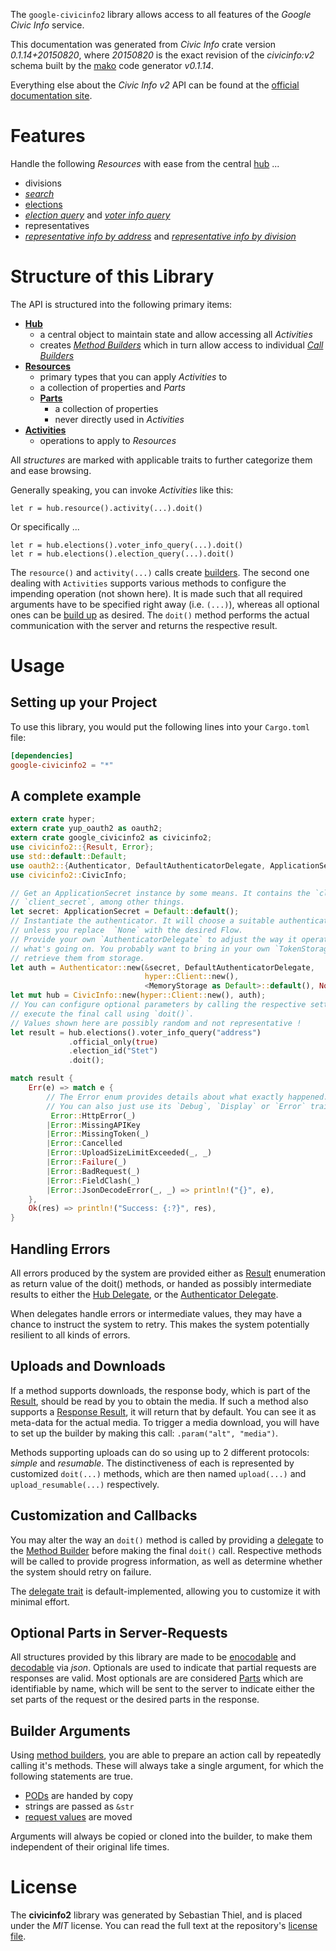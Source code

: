 <!---
DO NOT EDIT !
This file was generated automatically from 'src/mako/api/README.md.mako'
DO NOT EDIT !
-->
The `google-civicinfo2` library allows access to all features of the *Google Civic Info* service.

This documentation was generated from *Civic Info* crate version *0.1.14+20150820*, where *20150820* is the exact revision of the *civicinfo:v2* schema built by the [mako](http://www.makotemplates.org/) code generator *v0.1.14*.

Everything else about the *Civic Info* *v2* API can be found at the
[official documentation site](https://developers.google.com/civic-information).
# Features

Handle the following *Resources* with ease from the central [hub](http://byron.github.io/google-apis-rs/google_civicinfo2/struct.CivicInfo.html) ... 

* divisions
 * [*search*](http://byron.github.io/google-apis-rs/google_civicinfo2/struct.DivisionSearchCall.html)
* [elections](http://byron.github.io/google-apis-rs/google_civicinfo2/struct.Election.html)
 * [*election query*](http://byron.github.io/google-apis-rs/google_civicinfo2/struct.ElectionElectionQueryCall.html) and [*voter info query*](http://byron.github.io/google-apis-rs/google_civicinfo2/struct.ElectionVoterInfoQueryCall.html)
* representatives
 * [*representative info by address*](http://byron.github.io/google-apis-rs/google_civicinfo2/struct.RepresentativeRepresentativeInfoByAddresCall.html) and [*representative info by division*](http://byron.github.io/google-apis-rs/google_civicinfo2/struct.RepresentativeRepresentativeInfoByDivisionCall.html)




# Structure of this Library

The API is structured into the following primary items:

* **[Hub](http://byron.github.io/google-apis-rs/google_civicinfo2/struct.CivicInfo.html)**
    * a central object to maintain state and allow accessing all *Activities*
    * creates [*Method Builders*](http://byron.github.io/google-apis-rs/google_civicinfo2/trait.MethodsBuilder.html) which in turn
      allow access to individual [*Call Builders*](http://byron.github.io/google-apis-rs/google_civicinfo2/trait.CallBuilder.html)
* **[Resources](http://byron.github.io/google-apis-rs/google_civicinfo2/trait.Resource.html)**
    * primary types that you can apply *Activities* to
    * a collection of properties and *Parts*
    * **[Parts](http://byron.github.io/google-apis-rs/google_civicinfo2/trait.Part.html)**
        * a collection of properties
        * never directly used in *Activities*
* **[Activities](http://byron.github.io/google-apis-rs/google_civicinfo2/trait.CallBuilder.html)**
    * operations to apply to *Resources*

All *structures* are marked with applicable traits to further categorize them and ease browsing.

Generally speaking, you can invoke *Activities* like this:

```Rust,ignore
let r = hub.resource().activity(...).doit()
```

Or specifically ...

```ignore
let r = hub.elections().voter_info_query(...).doit()
let r = hub.elections().election_query(...).doit()
```

The `resource()` and `activity(...)` calls create [builders][builder-pattern]. The second one dealing with `Activities` 
supports various methods to configure the impending operation (not shown here). It is made such that all required arguments have to be 
specified right away (i.e. `(...)`), whereas all optional ones can be [build up][builder-pattern] as desired.
The `doit()` method performs the actual communication with the server and returns the respective result.

# Usage

## Setting up your Project

To use this library, you would put the following lines into your `Cargo.toml` file:

```toml
[dependencies]
google-civicinfo2 = "*"
```

## A complete example

```Rust
extern crate hyper;
extern crate yup_oauth2 as oauth2;
extern crate google_civicinfo2 as civicinfo2;
use civicinfo2::{Result, Error};
use std::default::Default;
use oauth2::{Authenticator, DefaultAuthenticatorDelegate, ApplicationSecret, MemoryStorage};
use civicinfo2::CivicInfo;

// Get an ApplicationSecret instance by some means. It contains the `client_id` and 
// `client_secret`, among other things.
let secret: ApplicationSecret = Default::default();
// Instantiate the authenticator. It will choose a suitable authentication flow for you, 
// unless you replace  `None` with the desired Flow.
// Provide your own `AuthenticatorDelegate` to adjust the way it operates and get feedback about 
// what's going on. You probably want to bring in your own `TokenStorage` to persist tokens and
// retrieve them from storage.
let auth = Authenticator::new(&secret, DefaultAuthenticatorDelegate,
                              hyper::Client::new(),
                              <MemoryStorage as Default>::default(), None);
let mut hub = CivicInfo::new(hyper::Client::new(), auth);
// You can configure optional parameters by calling the respective setters at will, and
// execute the final call using `doit()`.
// Values shown here are possibly random and not representative !
let result = hub.elections().voter_info_query("address")
             .official_only(true)
             .election_id("Stet")
             .doit();

match result {
    Err(e) => match e {
        // The Error enum provides details about what exactly happened.
        // You can also just use its `Debug`, `Display` or `Error` traits
         Error::HttpError(_)
        |Error::MissingAPIKey
        |Error::MissingToken(_)
        |Error::Cancelled
        |Error::UploadSizeLimitExceeded(_, _)
        |Error::Failure(_)
        |Error::BadRequest(_)
        |Error::FieldClash(_)
        |Error::JsonDecodeError(_, _) => println!("{}", e),
    },
    Ok(res) => println!("Success: {:?}", res),
}

```
## Handling Errors

All errors produced by the system are provided either as [Result](http://byron.github.io/google-apis-rs/google_civicinfo2/enum.Result.html) enumeration as return value of 
the doit() methods, or handed as possibly intermediate results to either the 
[Hub Delegate](http://byron.github.io/google-apis-rs/google_civicinfo2/trait.Delegate.html), or the [Authenticator Delegate](http://byron.github.io/google-apis-rs/google_civicinfo2/../yup-oauth2/trait.AuthenticatorDelegate.html).

When delegates handle errors or intermediate values, they may have a chance to instruct the system to retry. This 
makes the system potentially resilient to all kinds of errors.

## Uploads and Downloads
If a method supports downloads, the response body, which is part of the [Result](http://byron.github.io/google-apis-rs/google_civicinfo2/enum.Result.html), should be
read by you to obtain the media.
If such a method also supports a [Response Result](http://byron.github.io/google-apis-rs/google_civicinfo2/trait.ResponseResult.html), it will return that by default.
You can see it as meta-data for the actual media. To trigger a media download, you will have to set up the builder by making
this call: `.param("alt", "media")`.

Methods supporting uploads can do so using up to 2 different protocols: 
*simple* and *resumable*. The distinctiveness of each is represented by customized 
`doit(...)` methods, which are then named `upload(...)` and `upload_resumable(...)` respectively.

## Customization and Callbacks

You may alter the way an `doit()` method is called by providing a [delegate](http://byron.github.io/google-apis-rs/google_civicinfo2/trait.Delegate.html) to the 
[Method Builder](http://byron.github.io/google-apis-rs/google_civicinfo2/trait.CallBuilder.html) before making the final `doit()` call. 
Respective methods will be called to provide progress information, as well as determine whether the system should 
retry on failure.

The [delegate trait](http://byron.github.io/google-apis-rs/google_civicinfo2/trait.Delegate.html) is default-implemented, allowing you to customize it with minimal effort.

## Optional Parts in Server-Requests

All structures provided by this library are made to be [enocodable](http://byron.github.io/google-apis-rs/google_civicinfo2/trait.RequestValue.html) and 
[decodable](http://byron.github.io/google-apis-rs/google_civicinfo2/trait.ResponseResult.html) via *json*. Optionals are used to indicate that partial requests are responses 
are valid.
Most optionals are are considered [Parts](http://byron.github.io/google-apis-rs/google_civicinfo2/trait.Part.html) which are identifiable by name, which will be sent to 
the server to indicate either the set parts of the request or the desired parts in the response.

## Builder Arguments

Using [method builders](http://byron.github.io/google-apis-rs/google_civicinfo2/trait.CallBuilder.html), you are able to prepare an action call by repeatedly calling it's methods.
These will always take a single argument, for which the following statements are true.

* [PODs][wiki-pod] are handed by copy
* strings are passed as `&str`
* [request values](http://byron.github.io/google-apis-rs/google_civicinfo2/trait.RequestValue.html) are moved

Arguments will always be copied or cloned into the builder, to make them independent of their original life times.

[wiki-pod]: http://en.wikipedia.org/wiki/Plain_old_data_structure
[builder-pattern]: http://en.wikipedia.org/wiki/Builder_pattern
[google-go-api]: https://github.com/google/google-api-go-client

# License
The **civicinfo2** library was generated by Sebastian Thiel, and is placed 
under the *MIT* license.
You can read the full text at the repository's [license file][repo-license].

[repo-license]: https://github.com/Byron/google-apis-rs/LICENSE.md
